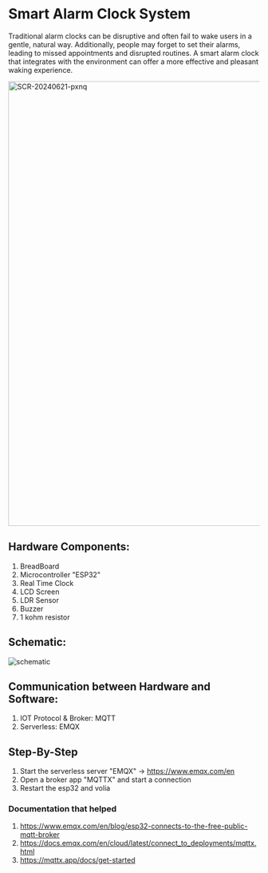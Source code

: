 # Smart Alarm Clock System
 Traditional alarm clocks can be disruptive and often fail
to wake users in a gentle, natural way. Additionally,
people may forget to set their alarms, leading to missed
appointments and disrupted routines. A smart alarm
clock that integrates with the environment can offer a
more effective and pleasant waking experience.

<img width="890" alt="SCR-20240621-pxnq" src="https://github.com/YehiaSharawy/Smart-Alarm-Clock-System/assets/65984199/17136911-b5b5-4455-8ad2-9123a9b67b38">



## Hardware Components:
1. BreadBoard
2. Microcontroller "ESP32"
3. Real Time Clock
4. LCD Screen
5. LDR Sensor
6. Buzzer
7. 1 kohm resistor

## Schematic:
![schematic](https://github.com/YehiaSharawy/Smart-Alarm-Clock-System/assets/65984199/593cf816-0bb5-4ddd-bc68-dc8ad831050a)


## Communication between Hardware and Software:
1. IOT Protocol & Broker: MQTT
2. Serverless: EMQX

## Step-By-Step
1. Start the serverless server "EMQX" -> https://www.emqx.com/en
2. Open a broker app "MQTTX" and start a connection
3. Restart the esp32 and volia

### Documentation that helped
1. https://www.emqx.com/en/blog/esp32-connects-to-the-free-public-mqtt-broker
2. https://docs.emqx.com/en/cloud/latest/connect_to_deployments/mqttx.html
3. https://mqttx.app/docs/get-started
